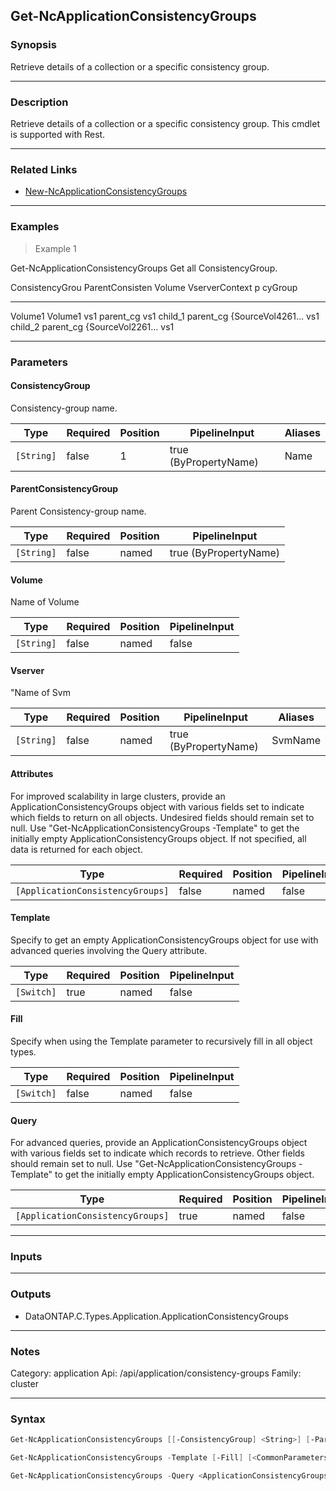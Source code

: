 Get-NcApplicationConsistencyGroups
----------------------------------

### Synopsis
Retrieve details of a collection or a specific consistency group.

---

### Description

Retrieve details of a collection or a specific consistency group. This cmdlet is supported with Rest.

---

### Related Links
* [New-NcApplicationConsistencyGroups](New-NcApplicationConsistencyGroups)

---

### Examples
> Example 1

Get-NcApplicationConsistencyGroups
Get all ConsistencyGroup.

ConsistencyGrou ParentConsisten Volume          VserverContext
p               cyGroup
--------------- --------------- ------          --------------
Volume1                         Volume1         vs1
parent_cg                                       vs1
child_1         parent_cg       {SourceVol4261… vs1
child_2         parent_cg       {SourceVol2261… vs1

---

### Parameters
#### **ConsistencyGroup**
Consistency-group name.

|Type      |Required|Position|PipelineInput        |Aliases|
|----------|--------|--------|---------------------|-------|
|`[String]`|false   |1       |true (ByPropertyName)|Name   |

#### **ParentConsistencyGroup**
Parent Consistency-group name.

|Type      |Required|Position|PipelineInput        |
|----------|--------|--------|---------------------|
|`[String]`|false   |named   |true (ByPropertyName)|

#### **Volume**
Name of Volume

|Type      |Required|Position|PipelineInput|
|----------|--------|--------|-------------|
|`[String]`|false   |named   |false        |

#### **Vserver**
"Name of Svm

|Type      |Required|Position|PipelineInput        |Aliases|
|----------|--------|--------|---------------------|-------|
|`[String]`|false   |named   |true (ByPropertyName)|SvmName|

#### **Attributes**
For improved scalability in large clusters, provide an ApplicationConsistencyGroups object with various fields set to indicate which fields to return on all objects.  Undesired fields should remain set to null.  Use "Get-NcApplicationConsistencyGroups -Template" to get the initially empty ApplicationConsistencyGroups object.  If not specified, all data is returned for each object.

|Type                            |Required|Position|PipelineInput|
|--------------------------------|--------|--------|-------------|
|`[ApplicationConsistencyGroups]`|false   |named   |false        |

#### **Template**
Specify to get an empty ApplicationConsistencyGroups object for use with advanced queries involving the Query attribute.

|Type      |Required|Position|PipelineInput|
|----------|--------|--------|-------------|
|`[Switch]`|true    |named   |false        |

#### **Fill**
Specify when using the Template parameter to recursively fill in all object types.

|Type      |Required|Position|PipelineInput|
|----------|--------|--------|-------------|
|`[Switch]`|false   |named   |false        |

#### **Query**
For advanced queries, provide an ApplicationConsistencyGroups object with various fields set to indicate which records to retrieve.  Other fields should remain set to null.  Use "Get-NcApplicationConsistencyGroups -Template" to get the initially empty ApplicationConsistencyGroups object.

|Type                            |Required|Position|PipelineInput|
|--------------------------------|--------|--------|-------------|
|`[ApplicationConsistencyGroups]`|true    |named   |false        |

---

### Inputs

---

### Outputs
* DataONTAP.C.Types.Application.ApplicationConsistencyGroups

---

### Notes
Category: application
Api: /api/application/consistency-groups
Family: cluster

---

### Syntax
```PowerShell
Get-NcApplicationConsistencyGroups [[-ConsistencyGroup] <String>] [-ParentConsistencyGroup <String>] [-Volume <String>] [-Vserver <String>] [<CommonParameters>]
```
```PowerShell
Get-NcApplicationConsistencyGroups -Template [-Fill] [<CommonParameters>]
```
```PowerShell
Get-NcApplicationConsistencyGroups -Query <ApplicationConsistencyGroups> [-Attributes <ApplicationConsistencyGroups>] [<CommonParameters>]
```
